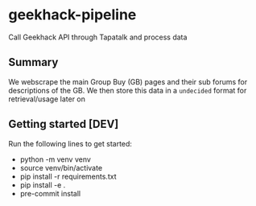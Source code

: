 # geekhack-pipeline
Call Geekhack API through Tapatalk and process data

## Summary

We webscrape the main Group Buy (GB) pages and their sub forums for descriptions of the GB. We then store this data in a `undecided` format for retrieval/usage later on

## Getting started [DEV]

Run the following lines to get started:
- python -m venv venv
- source venv/bin/activate
- pip install -r requirements.txt
- pip install -e .
- pre-commit install
